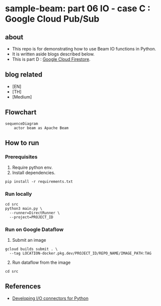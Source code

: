 # sample-beam: part 06 IO - case C : Google Cloud Pub/Sub

## about

- This repo is for demonstrating how to use Beam IO functions in Python.
- It is written aside blogs described below.
- This is part D : [Google Cloud Firestore](https://firebase.google.com/docs/firestore).

## blog related

- [EN] []()
- [TH] []()
- [Medium] []()

## Flowchart

```mermaid
sequenceDiagram
    actor beam as Apache Beam
```

## How to run

### Prerequisites

1. Require python env.
2. Install dependencies.

```shell
pip install -r requirements.txt
```

### Run locally

```shell
cd src
python3 main.py \
  --runner=DirectRunner \
  --project=PROJECT_ID
```

### Run on Google Dataflow

1. Submit an image

```shell
gcloud builds submit . \
  --tag LOCATION-docker.pkg.dev/PROJECT_ID/REPO_NAME/IMAGE_PATH:TAG
```

2. Run dataflow from the image

```shell
cd src

```

## References

- [Developing I/O connectors for Python](https://beam.apache.org/documentation/io/developing-io-python/#implementing-the-boundedsource-subclass)

